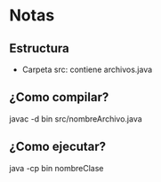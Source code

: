 # Notas
## Estructura
- Carpeta src: contiene archivos.java
## ¿Como compilar?
javac -d bin src/nombreArchivo.java

## ¿Como ejecutar?
java -cp bin nombreClase
